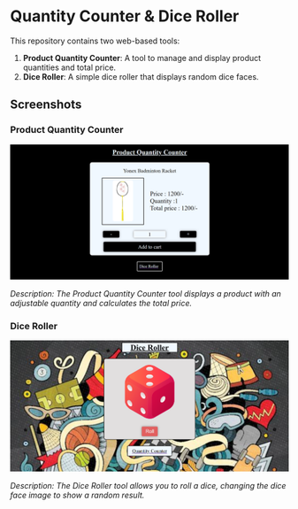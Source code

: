 # Quantity Counter & Dice Roller

This repository contains two web-based tools:

1. **Product Quantity Counter**: A tool to manage and display product quantities and total price.
2. **Dice Roller**: A simple dice roller that displays random dice faces.

## Screenshots

### Product Quantity Counter


![Product Quantity Counter](./output%201.png)

*Description: The Product Quantity Counter tool displays a product with an adjustable quantity and calculates the total price.*

### Dice Roller


![Dice Roller](./output%202.png)

*Description: The Dice Roller tool allows you to roll a dice, changing the dice face image to show a random result.*
